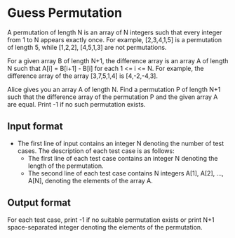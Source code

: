 # Guess Permutation

A permutation of length N is an array of N integers such that every integer from 1 to N appears exactly once. For example, [2,3,4,1,5] is a permutation of length 5, while [1,2,2], [4,5,1,3] are not permutations.

For a given array B of length N+1, the difference array is an array A of length N such that A[i] = B[i+1] - B[i] for each 1 <= i <= N. For example, the difference array of the array [3,7,5,1,4] is [4,-2,-4,3].

Alice gives you an array A of length N. Find a permutation P of length N+1 such that the difference array of the permutation P and the given array A are equal. Print -1 if no such permutation exists.

## Input format

- The first line of input contains an integer N denoting the number of test cases. The description of each test case is as follows:
  - The first line of each test case contains an integer N denoting the length of the permutation.
  - The second line of each test case contains N integers A[1], A[2], ..., A[N], denoting the elements of the array A.

## Output format

For each test case, print -1 if no suitable permutation exists or print N+1 space-separated integer denoting the elements of the permutation.

